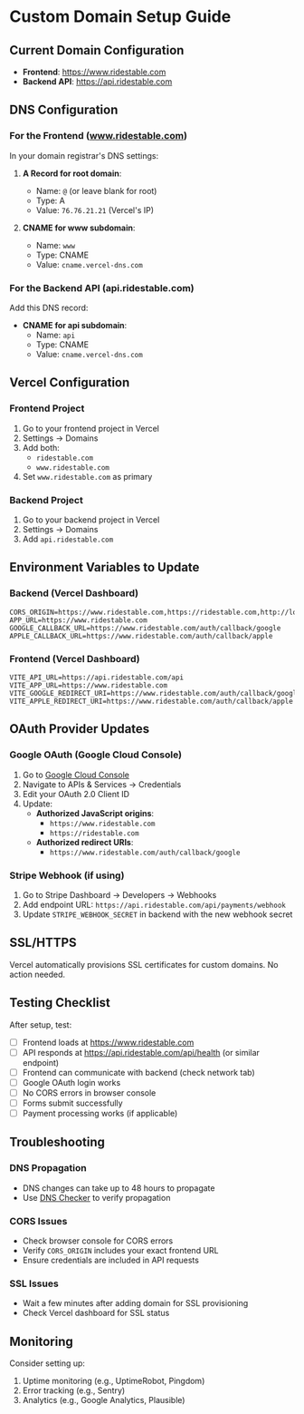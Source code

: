 # Custom Domain Setup Guide

## Current Domain Configuration

- **Frontend**: https://www.ridestable.com
- **Backend API**: https://api.ridestable.com

## DNS Configuration

### For the Frontend (www.ridestable.com)

In your domain registrar's DNS settings:

1. **A Record for root domain**:
   - Name: `@` (or leave blank for root)
   - Type: A
   - Value: `76.76.21.21` (Vercel's IP)

2. **CNAME for www subdomain**:
   - Name: `www`
   - Type: CNAME
   - Value: `cname.vercel-dns.com`

### For the Backend API (api.ridestable.com)

Add this DNS record:

- **CNAME for api subdomain**:
  - Name: `api`
  - Type: CNAME
  - Value: `cname.vercel-dns.com`

## Vercel Configuration

### Frontend Project

1. Go to your frontend project in Vercel
2. Settings → Domains
3. Add both:
   - `ridestable.com`
   - `www.ridestable.com`
4. Set `www.ridestable.com` as primary

### Backend Project

1. Go to your backend project in Vercel
2. Settings → Domains
3. Add `api.ridestable.com`

## Environment Variables to Update

### Backend (Vercel Dashboard)

```
CORS_ORIGIN=https://www.ridestable.com,https://ridestable.com,http://localhost:3000
APP_URL=https://www.ridestable.com
GOOGLE_CALLBACK_URL=https://www.ridestable.com/auth/callback/google
APPLE_CALLBACK_URL=https://www.ridestable.com/auth/callback/apple
```

### Frontend (Vercel Dashboard)

```
VITE_API_URL=https://api.ridestable.com/api
VITE_APP_URL=https://www.ridestable.com
VITE_GOOGLE_REDIRECT_URI=https://www.ridestable.com/auth/callback/google
VITE_APPLE_REDIRECT_URI=https://www.ridestable.com/auth/callback/apple
```

## OAuth Provider Updates

### Google OAuth (Google Cloud Console)

1. Go to [Google Cloud Console](https://console.cloud.google.com)
2. Navigate to APIs & Services → Credentials
3. Edit your OAuth 2.0 Client ID
4. Update:
   - **Authorized JavaScript origins**:
     - `https://www.ridestable.com`
     - `https://ridestable.com`
   - **Authorized redirect URIs**:
     - `https://www.ridestable.com/auth/callback/google`

### Stripe Webhook (if using)

1. Go to Stripe Dashboard → Developers → Webhooks
2. Add endpoint URL: `https://api.ridestable.com/api/payments/webhook`
3. Update `STRIPE_WEBHOOK_SECRET` in backend with the new webhook secret

## SSL/HTTPS

Vercel automatically provisions SSL certificates for custom domains. No action needed.

## Testing Checklist

After setup, test:

- [ ] Frontend loads at https://www.ridestable.com
- [ ] API responds at https://api.ridestable.com/api/health (or similar endpoint)
- [ ] Frontend can communicate with backend (check network tab)
- [ ] Google OAuth login works
- [ ] No CORS errors in browser console
- [ ] Forms submit successfully
- [ ] Payment processing works (if applicable)

## Troubleshooting

### DNS Propagation
- DNS changes can take up to 48 hours to propagate
- Use [DNS Checker](https://dnschecker.org) to verify propagation

### CORS Issues
- Check browser console for CORS errors
- Verify `CORS_ORIGIN` includes your exact frontend URL
- Ensure credentials are included in API requests

### SSL Issues
- Wait a few minutes after adding domain for SSL provisioning
- Check Vercel dashboard for SSL status

## Monitoring

Consider setting up:
1. Uptime monitoring (e.g., UptimeRobot, Pingdom)
2. Error tracking (e.g., Sentry)
3. Analytics (e.g., Google Analytics, Plausible)